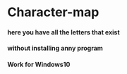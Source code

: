 # Character-map

#### here you have all the letters that exist
#### without installing anny program
#### Work for Windows10
